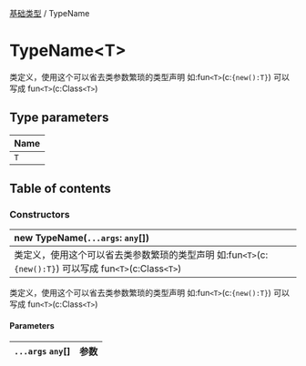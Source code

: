 [基础类型](../groups/基础类型.基础类型.md) / TypeName

# TypeName<T\> <Badge type="tip" text="Interface" /> <Score text="TypeName<T\>" />

类定义，使用这个可以省去类参数繁琐的类型声明    如:fun`<T>`(c:`{new():T}`) 可以写成 fun`<T>`(c:Class`<T>`)

## Type parameters

| Name |
| :------ |
| `T` |

## Table of contents

### Constructors <Score text="Constructors" /> 
| **new TypeName**(`...args`: `any`[])  |
| :-----|
| 类定义，使用这个可以省去类参数繁琐的类型声明    如:fun`<T>`(c:`{new():T}`) 可以写成 fun`<T>`(c:Class`<T>`)|

类定义，使用这个可以省去类参数繁琐的类型声明    如:fun`<T>`(c:`{new():T}`) 可以写成 fun`<T>`(c:Class`<T>`)

#### Parameters

| `...args` `any`[] | 参数 |
| :------ | :------ |
